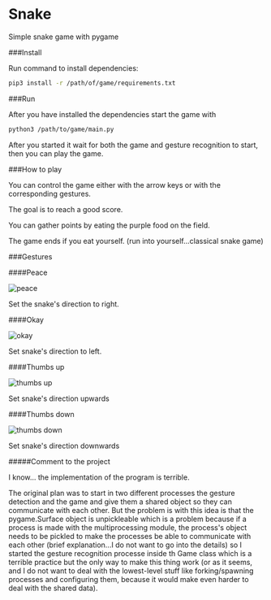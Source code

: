 # Snake
Simple snake game with pygame

###Install

Run command to install dependencies:

```bash
pip3 install -r /path/of/game/requirements.txt 
```


###Run

After you have installed the dependencies start
the game with

```bash
python3 /path/to/game/main.py
```

After you started it wait for both the game and gesture recognition to start, then you can play the game.


###How to play

You can control the game either with the arrow
keys or with the corresponding gestures.

The goal is to reach a good score.

You can gather points by eating the purple food on the field.

The game ends if you eat yourself. (run into yourself...classical snake game)


###Gestures

####Peace

![peace](https://cdn.shopify.com/s/files/1/0074/7598/6491/products/peace-lf-3_grande.jpg?v=1548153577)

Set the snake's direction to right.


####Okay


![okay](https://proofreadmyessay.co.uk/wp-content/uploads/2019/12/Tauchzeichen-Okay-Diving-Sign-Okay.png)

Set snake's direction to left.


####Thumbs up

![thumbs up](https://upload.wikimedia.org/wikipedia/commons/thumb/e/e8/Thumbs-up-icon.svg/1638px-Thumbs-up-icon.svg.png)

Set snake's direction upwards


####Thumbs down

![thumbs down](https://upload.wikimedia.org/wikipedia/commons/thumb/8/84/Symbol_thumbs_down.svg/1200px-Symbol_thumbs_down.svg.png)

Set snake's direction downwards


#####Comment to the project

I know... the implementation of the program is terrible.

The original plan was to start in two different processes the gesture detection and the game and give them a shared object so they can communicate with each other. But the problem is with this idea is that the pygame.Surface object is unpickleable which is a problem because if a process is made with the multiprocessing module, the process's object needs to be pickled to make the processes be able to communicate with each other (brief explanation...I do not want to go into the details)  so I started the gesture recognition processe inside th Game class which is a terrible practice but the only way to make this thing work (or as it seems, and I do not want to deal with the lowest-level stuff like forking/spawning processes and configuring them, because it would make even harder to deal with the shared data).